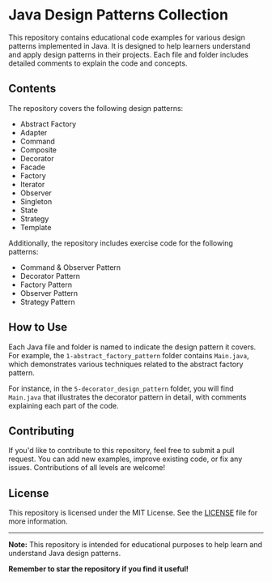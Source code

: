 # Java Design Patterns Collection

This repository contains educational code examples for various design patterns implemented in Java. It is designed to help learners understand and apply design patterns in their projects. Each file and folder includes detailed comments to explain the code and concepts.

## Contents

The repository covers the following design patterns:

- Abstract Factory
- Adapter
- Command
- Composite
- Decorator
- Facade
- Factory
- Iterator
- Observer
- Singleton
- State
- Strategy
- Template

Additionally, the repository includes exercise code for the following patterns:

- Command & Observer Pattern
- Decorator Pattern
- Factory Pattern
- Observer Pattern
- Strategy Pattern

## How to Use

Each Java file and folder is named to indicate the design pattern it covers. For example, the `1-abstract_factory_pattern` folder contains `Main.java`, which demonstrates various techniques related to the abstract factory pattern.

For instance, in the `5-decorator_design_pattern` folder, you will find `Main.java` that illustrates the decorator pattern in detail, with comments explaining each part of the code.

## Contributing

If you'd like to contribute to this repository, feel free to submit a pull request. You can add new examples, improve existing code, or fix any issues. Contributions of all levels are welcome!

## License

This repository is licensed under the MIT License. See the [LICENSE](LICENSE) file for more information.

---

**Note:** This repository is intended for educational purposes to help learn and understand Java design patterns.

**Remember to star the repository if you find it useful!**